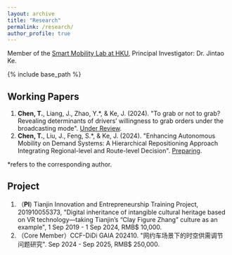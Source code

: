 ```yaml
---
layout: archive
title: "Research"
permalink: /research/
author_profile: true
---
```



Member of the [Smart Mobility Lab at HKU](https://sites.google.com/view/kejintao/home), Principal Investigator: Dr. Jintao Ke.

{% include base_path %}

## Working Papers

1. **Chen, T.**, Liang, J., Zhao, Y.*, & Ke, J. (2024). "To grab or not to grab? Revealing determinants of drivers’ willingness to grab orders under the broadcasting mode". <u>Under Review</u>.
2. **Chen, T.**, Liu, J., Feng, S.*, & Ke, J. (2024). "Enhancing Autonomous Mobility on Demand Systems: A Hierarchical Repositioning Approach Integrating Regional-level and Route-level Decision". <u>Preparing</u>.

*refers to the corresponding author.

## Project
1. （**PI**) Tianjin Innovation and Entrepreneurship Training Project, 201910055373, "Digital inheritance of intangible cultural heritage based on VR technology—taking Tianjin’s “Clay Figure Zhang” culture as an example", 1 Sep 2019 - 1 Sep 2024, RMB$ 10,000.
2. （Core Member）CCF-DiDi GAIA 202410. "网约车场景下的时空供需调节问题研究". Sep 2024 - Sep 2025, RMB$ 250,000.


